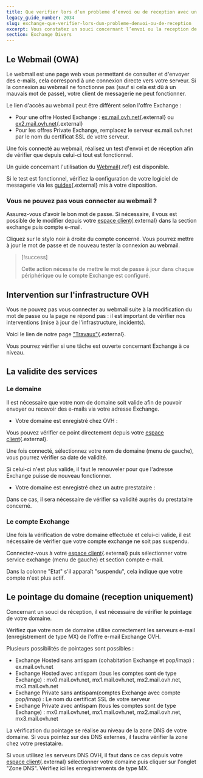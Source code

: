 ```yaml
---
title: Que verifier lors d’un probleme d’envoi ou de reception avec un compte Exchange ?
legacy_guide_number: 2034
slug: exchange-que-verifier-lors-dun-probleme-denvoi-ou-de-reception
excerpt: Vous constatez un souci concernant l’envoi ou la reception de vos e-mails ? Differents tests sont realisables a votre niveau afin d’effectuer les premieres verifications. Ces tests sont expliques ci-dessous.
section: Exchange Divers
---
```



## Le Webmail (OWA)
Le webmail est une page web vous permettant de consulter et d'envoyer des e-mails, cela correspond à une connexion directe vers votre serveur. Si la connexion au webmail ne fonctionne pas (sauf si cela est dû à un mauvais mot de passe), votre client de messagerie ne peut fonctionner.

Le lien d'accès au webmail peut être différent selon l'offre Exchange :

- Pour une offre Hosted Exchange : [ex.mail.ovh.net](https://ex.mail.ovh.net){.external} ou [ex2.mail.ovh.net](https://ex2.mail.ovh.net){.external}
- Pour les offres Private Exchange, remplacez le serveur ex.mail.ovh.net par le nom du certificat SSL de votre serveur.

Une fois connecté au webmail, réalisez un test d'envoi et de réception afin de vérifier que depuis celui-ci tout est fonctionnel.

Un guide concernant l'utilisation du [Webmail]({legacy}1918){.ref} est disponible.

Si le test est fonctionnel, vérifiez la configuration de votre logiciel de messagerie via les  [guides](https://www.ovh.com/fr/emails/hosted-exchange/guides/){.external} mis à votre disposition.


### Vous ne pouvez pas vous connecter au webmail ?
Assurez-vous d'avoir le bon mot de passe. Si nécessaire, il vous est possible de le modifier depuis votre [espace client](https://www.ovh.com/manager/web){.external} dans la section exchange puis compte e-mail.

Cliquez sur le stylo noir à droite du compte concerné. Vous pourrez mettre à jour le mot de passe et de nouveau tester la connexion au webmail.



> [!success]
>
> Cette action nécessite de mettre le mot de passe à jour dans chaque
> périphérique ou le compte Exchange est configuré.
> 


## Intervention sur l'infrastructure OVH
Vous ne pouvez pas vous connecter au webmail suite à la modification du mot de passe ou la page ne répond pas : il est important de vérifier nos interventions (mise à jour de l'infrastructure, incidents).

Voici le lien de notre page ["Travaux"](http://travaux.ovh.net/?project=3&status=all&perpage=50){.external}.

Vous pourrez vérifier si une tâche est ouverte concernant Exchange à ce niveau.


## La validite des services

### Le domaine
Il est nécessaire que votre nom de domaine soit valide afin de pouvoir envoyer ou recevoir des e-mails via votre adresse Exchange.

- Votre domaine est enregistré chez OVH :

Vous pouvez vérifier ce point directement depuis votre [espace client](https://www.ovh.com/manager/web){.external}.

Une fois connecté, sélectionnez votre nom de domaine (menu de gauche), vous pourrez vérifier sa date de validité.

Si celui-ci n'est plus valide, il faut le renouveler pour que l'adresse Exchange puisse de nouveau fonctionner.

- Votre domaine est enregistré chez un autre prestataire :

Dans ce cas, il sera nécessaire de vérifier sa validité auprès du prestataire concerné.


### Le compte Exchange
Une fois la vérification de votre domaine effectuée et celui-ci valide, il est nécessaire de vérifier que votre compte exchange ne soit pas suspendu.

Connectez-vous à votre [espace client](https://www.ovh.com/manager/web){.external} puis sélectionner votre service exchange (menu de gauche) et section compte e-mail.

Dans la colonne "Etat" s'il apparaît "suspendu", cela indique que votre compte n'est plus actif.


## Le pointage du domaine (reception uniquement)
Concernant un souci de réception, il est nécessaire de vérifier le pointage de votre domaine.

Vérifiez que votre nom de domaine utilise correctement les serveurs e-mail (enregistrement de type MX) de l'offre e-mail Exchange OVH.

Plusieurs possibilités de pointages sont possibles :

- Exchange Hosted sans antispam (cohabitation Exchange et pop/imap) : ex.mail.ovh.net
- Exchange Hosted avec antispam (tous les comptes sont de type Exchange) : mx0.mail.ovh.net, mx1.mail.ovh.net, mx2.mail.ovh.net, mx3.mail.ovh.net
- Exchange Private sans antispam(comptes Exchange avec compte pop/imap) : Le nom du certificat SSL de votre serveur
- Exchange Private avec antispam (tous les comptes sont de type Exchange) : mx0.mail.ovh.net, mx1.mail.ovh.net, mx2.mail.ovh.net, mx3.mail.ovh.net

La vérification du pointage se réalise au niveau de la zone DNS de votre domaine. Si vous pointez sur des DNS externes, il faudra vérifier la zone chez votre prestataire.

Si vous utilisez les serveurs DNS OVH, il faut dans ce cas depuis votre [espace client](https://www.ovh.com/manager/web){.external} sélectionner votre domaine puis cliquer sur l'onglet "Zone DNS". Vérifiez ici les enregistrements de type MX.